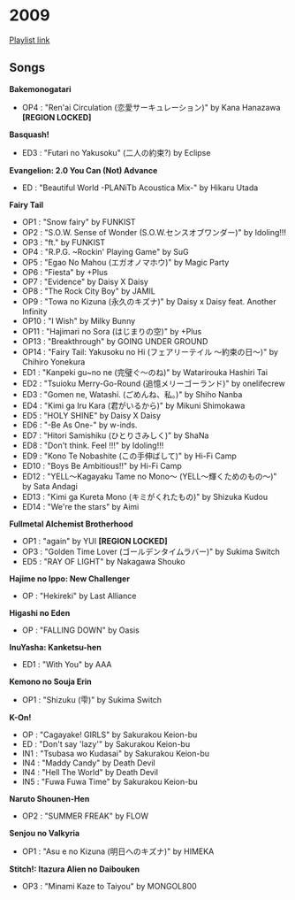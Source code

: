 # 2009

[Playlist link](https://open.spotify.com/user/fz230568w0ccmom2dg3zvxq1h/playlist/5AKRPdH6o47d268v7KAlAO?si=NE1hKcczTmuptSpHcFbIaw)

## Songs

**Bakemonogatari**
* OP4 : "Ren'ai Circulation (恋愛サーキュレーション)" by Kana Hanazawa **[REGION LOCKED]**

**Basquash!**
* ED3 : "Futari no Yakusoku" (二人の約束?) by Eclipse

**Evangelion: 2.0 You Can (Not) Advance**
* ED : "Beautiful World -PLANiTb Acoustica Mix-" by Hikaru Utada

**Fairy Tail**
* OP1 : "Snow fairy" by FUNKIST
* OP2 : "S.O.W. Sense of Wonder (S.O.W.センスオブワンダー)" by Idoling!!!
* OP3 : "ft." by FUNKIST
* OP4 : "R.P.G. ~Rockin' Playing Game" by SuG
* OP5 : "Egao No Mahou (エガオノマホウ)" by Magic Party
* OP6 : "Fiesta" by +Plus
* OP7 : "Evidence" by Daisy X Daisy
* OP8 : "The Rock City Boy" by JAMIL
* OP9 : "Towa no Kizuna (永久のキズナ)" by Daisy x Daisy feat. Another Infinity
* OP10 : "I Wish" by Milky Bunny
* OP11 : "Hajimari no Sora (はじまりの空)" by +Plus
* OP13 : "Breakthrough" by GOING UNDER GROUND
* OP14 : "Fairy Tail: Yakusoku no Hi (フェアリーテイル 〜約束の日〜)" by Chihiro Yonekura
* ED1 : "Kanpeki gu~no ne (完璧ぐ〜のね)" by Watarirouka Hashiri Tai 
* ED2 : "Tsuioku Merry-Go-Round (追憶メリーゴーランド)" by onelifecrew 
* ED3 : "Gomen ne, Watashi. (ごめんね、私。)" by Shiho Nanba
* ED4 : "Kimi ga Iru Kara (君がいるから)" by Mikuni Shimokawa
* ED5 : "HOLY SHINE" by Daisy X Daisy
* ED6 : "-Be As One-" by w-inds.
* ED7 : "Hitori Samishiku (ひとりさみしく)" by ShaNa
* ED8 : "Don't think. Feel !!!" by Idoling!!!
* ED9 : "Kono Te Nobashite (この手伸ばして)" by Hi-Fi Camp
* ED10 : "Boys Be Ambitious!!" by Hi-Fi Camp
* ED12 : "YELL〜Kagayaku Tame no Mono〜 (YELL〜輝くためのもの〜)" by Sata Andagi
* ED13 : "Kimi ga Kureta Mono (キミがくれたもの)" by Shizuka Kudou
* ED14 : "We're the stars" by Aimi

**Fullmetal Alchemist Brotherhood**
* OP1 : "again" by YUI **[REGION LOCKED]**
* OP3 : "Golden Time Lover (ゴールデンタイムラバー)" by Sukima Switch
* ED5 : "RAY OF LIGHT" by Nakagawa Shouko

**Hajime no Ippo: New Challenger**
* OP : "Hekireki" by Last Alliance

**Higashi no Eden**
* OP : "FALLING DOWN" by Oasis

**InuYasha: Kanketsu-hen**
* ED1 : "With You" by AAA

**Kemono no Souja Erin**
* OP1 : "Shizuku (雫)" by Sukima Switch

**K-On!**
* OP : "Cagayake! GIRLS" by Sakurakou Keion-bu
* ED : "Don't say 'lazy'" by Sakurakou Keion-bu
* IN1 : "Tsubasa wo Kudasai" by Sakurakou Keion-bu
* IN4 : "Maddy Candy" by Death Devil
* IN4 : "Hell The World" by Death Devil
* IN5 : "Fuwa Fuwa Time" by Sakurakou Keion-bu

**Naruto Shounen-Hen**
* OP2 : "SUMMER FREAK" by FLOW

**Senjou no Valkyria**
* OP1 : "Asu e no Kizuna (明日へのキズナ)" by HIMEKA

**Stitch!: Itazura Alien no Daibouken**
* OP3 : "Minami Kaze to Taiyou" by MONGOL800
